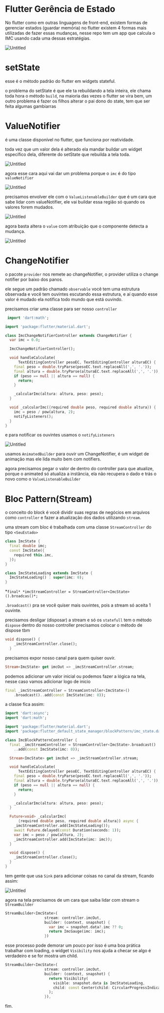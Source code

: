# Flutter Gerência de Estado

No flutter como em outras linguagens de front-end, existem formas de gerenciar estados (guardar memória) no flutter existem 4 formas mais utilizadas de fazer essas mudanças, nesse repo tem um app que calcula o IMC usando cada uma dessas estratégias.

![Untitled](.github/Untitled.png)

# setState

esse é o método padrão do flutter em widgets stateful.

o problema do setState é que ele ta rebuildando a tela inteira, ele chama toda hora o método `build`, na maioria das vezes o flutter se vira bem, um outro problema é fazer os filhos alterar o pai dono do state, tem que ser feita algumas gambiarras

# ValueNotifier

é uma classe disponível no flutter, que funciona por reatividade.

toda vez que um valor dela é alterado ela mandar buildar um widget específico dela, diferente do setState que rebuilda a tela toda.

![Untitled](.github/Untitled%201.png)

agora esse cara aqui vai dar um problema porque o `imc` é do tipo `valueNotifier`

![Untitled](.github/Untitled%202.png)

precisamos envolver ele com o `ValueListenableBuilder` que é um cara que sabe lidar com valueNotifier, ele vai buildar essa região só quando os valores forem mudados.

![Untitled](.github/Untitled%203.png)

agora basta altera o `value` com atribuição que o componente detecta a mudança.

![Untitled](.github/Untitled%204.png)

# ChangeNotifier

o pacote `provider` nos remete ao changeNotifier, o provider utiliza o change notifier por baixo dos panos.

ele segue um padrão chamado `observable`  você tem uma estrutura observada e você tem ouvintes escutando essa estrutura, e aí quando esse valor é mudado ela notifica todo mundo que está ouvindo.

precisamos criar uma classe para ser nosso `controller`

```dart
 import 'dart:math';

import 'package:flutter/material.dart';

class ImcChangeNotifierController extends ChangeNotifier {
  var imc = 0.0;

  ImcChangeNotifierController();

  void handleCalculate(
      TextEditingController pesoEC, TextEditingController alturaEC) {
    final peso = double.tryParse(pesoEC.text.replaceAll(',', '.'));
    final altura = double.tryParse(alturaEC.text.replaceAll(',', '.'));
    if (peso == null || altura == null) {
      return;
    }

    _calcularImc(altura: altura, peso: peso);
  }

  void _calcularImc({required double peso, required double altura}) {
    imc = peso / pow(altura, 2);
    notifyListeners();
  }
}
```

e para notificar os ouvintes usamos o `notifyListeners`

![Untitled](.github/Untitled%205.png)

usamos `AnimatedBuilder` para ouvir um ChangeNotifier, é um widget de animação mas ele lida muito bem com notifiers.

agora precisamos pegar o valor de dentro do controller para que atualize, porque o animated só atualiza a instância, ela não recupera o dado e trás o novo como o `ValueListenableBuilder`

 

# Bloc Pattern(Stream)

o conceito do block é você dividir suas regras de negócios em arquivos como `controller` e fazer a atualização dos dados utilizando `stream`.

uma stream com bloc é trabalhada com uma classe `StreamController` do tipo `<SeuEstado>`

```dart
class ImcState {
  final double imc;
  const ImcState({
    required this.imc,
  });
}

class ImcStateLoading extends ImcState {
  ImcStateLoading() : super(imc: 0);
}
```

*`final* *imcStreamController = StreamController<ImcState>().broadcas()*;`

`.broadcast()` pra se você quiser mais ouvintes, pois a stream só aceita 1 ouvinte.

precisamos desligar (disposar) a stream e só os `statefull` tem o método `dispose` dentro do nosso controller precisamos colocar o método de dispose tbm

```dart
void dispose() {
    _imcStreamController.close();
  }
```

precisamos expor nosso canal para quem quiser ouvir.

```dart
Stream<ImcState> get imcOut => _imcStreamController.stream;
```

podemos adicionar um valor inicial ou podemos fazer a lógica na tela, nesse caso vamos adicionar logo de inicio

```dart
final _imcStreamController = StreamController<ImcState>()
    .broadcast()..add(const ImcState(imc: 0));
```

a classe fica assim:

```dart
import 'dart:async';
import 'dart:math';

import 'package:flutter/material.dart';
import 'package:flutter_default_state_manager/blockPattern/imc_state.dart';

class ImcBlockPatternController {
  final _imcStreamController = StreamController<ImcState>.broadcast()
    ..add(const ImcState(imc: 0));

  Stream<ImcState> get imcOut => _imcStreamController.stream;

  void handleCalculate(
      TextEditingController pesoEC, TextEditingController alturaEC) {
    final peso = double.tryParse(pesoEC.text.replaceAll(',', '.'));
    final altura = double.tryParse(alturaEC.text.replaceAll(',', '.'));
    if (peso == null || altura == null) {
      return;
    }

    _calcularImc(altura: altura, peso: peso);
  }

  Future<void> _calcularImc(
      {required double peso, required double altura}) async {
    _imcStreamController.add(ImcStateLoading());
    await Future.delayed(const Duration(seconds: 1));
    var imc = peso / pow(altura, 2);
    _imcStreamController.add(ImcState(imc: imc));
  }

  void dispose() {
    _imcStreamController.close();
  }
}
```

tem gente que usa `Sink` para adicionar coisas no canal da stream, ficando assim:

![Untitled](.github/Untitled%206.png)

agora na tela precisamos de um cara que saiba lidar com stream o  `StreamBuilder`

```dart
StreamBuilder<ImcState>(
                  stream: controller.imcOut,
                  builder: (context, snapshot) {
                    var imc = snapshot.data?.imc ?? 0;
                    return ImcGauge(imc: imc);
                  })
```

esse processo pode demorar um pouco por isso é uma boa prática trabalhar com loading, o widget `Visibility` nos ajuda a checar se algo é verdadeiro e se for mostra um child.

```dart
StreamBuilder<ImcState>(
                  stream: controller.imcOut,
                  builder: (context, snapshot) {
                    return Visibility(
                      visible: snapshot.data is ImcStateLoading,
                      child: const Center(child: CircularProgressIndicator()),
                    );
                  }),
```

fim.